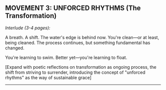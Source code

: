 ## MOVEMENT 3: UNFORCED RHYTHMS (The Transformation)

*Interlude (3-4 pages):*

A breath. A shift. The water's edge is behind now. You're clean—or at least, being cleaned. The process continues, but something fundamental has changed.

You're learning to swim. Better yet—you're learning to float.

[Expand with poetic reflections on transformation as ongoing process, the shift from striving to surrender, introducing the concept of "unforced rhythms" as the way of sustainable grace]

---

